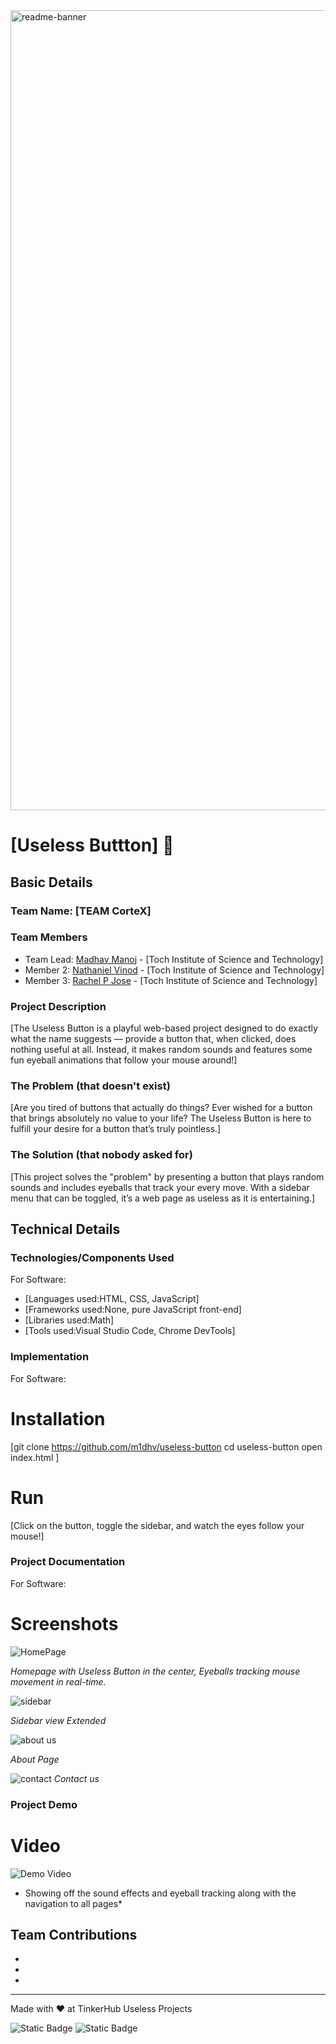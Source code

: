 <img width="1280" alt="readme-banner" src="https://github.com/user-attachments/assets/35332e92-44cb-425b-9dff-27bcf1023c6c">

# [Useless Buttton] 🎯


## Basic Details
### Team Name: [TEAM CorteX]


### Team Members
- Team Lead: [Madhav Manoj] - [Toch Institute of Science and Technology]
- Member 2: [Nathaniel Vinod] - [Toch Institute of Science and Technology]
- Member 3: [Rachel P Jose] - [Toch Institute of Science and Technology]

### Project Description
[The Useless Button is a playful web-based project designed to do exactly what the name suggests — provide a button that, when clicked, does nothing useful at all. Instead, it makes random sounds and features some fun eyeball animations that follow your mouse around!]

### The Problem (that doesn't exist)
[Are you tired of buttons that actually do things? Ever wished for a button that brings absolutely no value to your life? The Useless Button is here to fulfill your desire for a button that’s truly pointless.]

### The Solution (that nobody asked for)
[This project solves the "problem" by presenting a button that plays random sounds and includes eyeballs that track your every move. With a sidebar menu that can be toggled, it’s a web page as useless as it is entertaining.]

## Technical Details
### Technologies/Components Used
For Software:
- [Languages used:HTML, CSS, JavaScript]
- [Frameworks used:None, pure JavaScript front-end]
- [Libraries used:Math]
- [Tools used:Visual Studio Code, Chrome DevTools]


### Implementation
For Software:
# Installation
[git clone https://github.com/m1dhv/useless-button
cd useless-button
open index.html
]

# Run
[Click on the button, toggle the sidebar, and watch the eyes follow your mouse!]

### Project Documentation
For Software:

# Screenshots 
![HomePage](https://github.com/user-attachments/assets/8c486ede-0729-4237-97ef-966068a709a9)

*Homepage with Useless Button in the center, Eyeballs tracking mouse movement in real-time.*

![sidebar](https://github.com/user-attachments/assets/b754138d-7a89-43c7-9671-5985a662c4f8)

*Sidebar view Extended*

![about us](https://github.com/user-attachments/assets/633e3635-9489-4f84-b8fd-3ee87f6607ab)

*About Page*

![contact](https://github.com/user-attachments/assets/0f9b965d-5299-40b5-9474-b8c22c36a7d6)
*Contact us*


### Project Demo
# Video
![Demo Video](https://github.com/user-attachments/assets/50167590-c687-47a1-97a8-5a0b64920537)
* Showing off the sound effects and eyeball tracking along with the navigation to all pages*



## Team Contributions
- [Madhav Manoj]: [Designing-Frontend]
- [Nathaniel Vinod]: [Coding-Backend]
- [Rachel P Jose]: [Coding-Backend]

---
Made with ❤️ at TinkerHub Useless Projects 

![Static Badge](https://img.shields.io/badge/TinkerHub-24?color=%23000000&link=https%3A%2F%2Fwww.tinkerhub.org%2F)
![Static Badge](https://img.shields.io/badge/UselessProject--24-24?link=https%3A%2F%2Fwww.tinkerhub.org%2Fevents%2FQ2Q1TQKX6Q%2FUseless%2520Projects)








